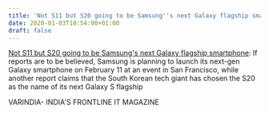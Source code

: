 ```yaml
---
title: 'Not S11 but S20 going to be Samsung''s next Galaxy flagship smartphone'
date: 2020-01-03T10:54:00+01:00
draft: false
---
```


[Not S11 but S20 going to be Samsung's next Galaxy flagship smartphone](https://varindia.com/news/not-s11-but-s20-going-to-be-samsungs-next-galaxy-flagship-smartphone#.Xg8PPmpmIUE.blogger): If reports are to be believed, Samsung is planning to launch its next-gen Galaxy smartphone on February 11 at an event in San Francisco, while another report claims that the South Korean tech giant has chosen the S20 as the name of its next Galaxy S flagship  
  
VARINDIA- INDIA'S FRONTLINE IT MAGAZINE